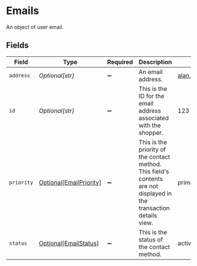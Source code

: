 # Emails

An object of user email.


## Fields

| Field                                                                                                                | Type                                                                                                                 | Required                                                                                                             | Description                                                                                                          | Example                                                                                                              |
| -------------------------------------------------------------------------------------------------------------------- | -------------------------------------------------------------------------------------------------------------------- | -------------------------------------------------------------------------------------------------------------------- | -------------------------------------------------------------------------------------------------------------------- | -------------------------------------------------------------------------------------------------------------------- |
| `address`                                                                                                            | *Optional[str]*                                                                                                      | :heavy_minus_sign:                                                                                                   | An email address.                                                                                                    | alan.watts@example.com                                                                                               |
| `id`                                                                                                                 | *Optional[str]*                                                                                                      | :heavy_minus_sign:                                                                                                   | This is the ID for the email address associated with the shopper.                                                    | 123                                                                                                                  |
| `priority`                                                                                                           | [Optional[EmailPriority]](../../models/shared/emailpriority.md)                                                      | :heavy_minus_sign:                                                                                                   | This is the priority of the contact method. This field's contents are not displayed in the transaction details view. | primary                                                                                                              |
| `status`                                                                                                             | [Optional[EmailStatus]](../../models/shared/emailstatus.md)                                                          | :heavy_minus_sign:                                                                                                   | This is the status of the contact method.                                                                            | active                                                                                                               |